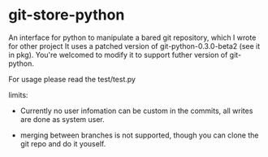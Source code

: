 git-store-python
================

An interface for python to manipulate a bared git repository, which I wrote for other project
It uses a patched version of git-python-0.3.0-beta2 (see it in pkg). 
You're welcomed to modify it to support futher version of git-python.

For usage please read the test/test.py

limits:

* Currently no user infomation can be custom in the commits, all writes are done as system user.

* merging between branches is not supported, though you can clone the git repo and do it youself. 